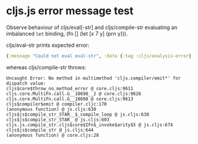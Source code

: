# cljs.js error message test

Observe behaviour of cljs/eval[-str] and cljs/compile-str evaluating an imbalanced `let` binding, (fn [] (let [x 7 y] (prn y))).

cljs/eval-str prints expected error:

```clj
{:message "Could not eval eval-str", :data {:tag :cljs/analysis-error}, :cause #error {:message "bindings must be vector of even number of elements at line 1 ", :data {:file nil, :line 1, :column 8, :tag :cljs/analysis-error}}}
```

whereas cljs/compile-str throws:

```
Uncaught Error: No method in multimethod 'cljs.compiler/emit*' for dispatch value:
cljs$core$throw_no_method_error @ core.cljs:9611
cljs.core.MultiFn.call.G__10698__2 @ core.cljs:9626
cljs.core.MultiFn.call.G__10698 @ core.cljs:9613
cljs$compiler$emit @ compiler.cljc:170
(anonymous function) @ js.cljs:630
cljs$js$compile_str_STAR__$_compile_loop @ js.cljs:630
cljs$js$compile_str_STAR_ @ js.cljs:603
cljs.js.compile_str.cljs$core$IFn$_invoke$arity$5 @ js.cljs:674
cljs$js$compile_str @ js.cljs:644
(anonymous function) @ core.cljs:28
```